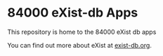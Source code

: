 # 84000 eXist-db Apps

This repository is home to the 84000 eXist db apps

You can find out more about eXist at [exist-db.org](http://exist-db.org).

